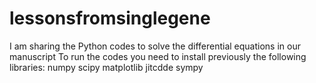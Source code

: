 # lessonsfromsinglegene
I am sharing the Python codes to solve the differential equations in our manuscript
To run the codes you need to install previously the following libraries:
numpy
scipy
matplotlib
jitcdde
sympy

